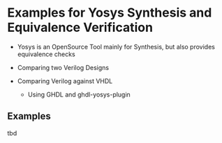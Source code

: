 # Examples for Yosys Synthesis and Equivalence Verification

- Yosys is an OpenSource Tool mainly for Synthesis, but also provides equivalence checks

- Comparing two Verilog Designs
- Comparing Verilog against VHDL
  - Using GHDL and ghdl-yosys-plugin

## Examples

tbd
